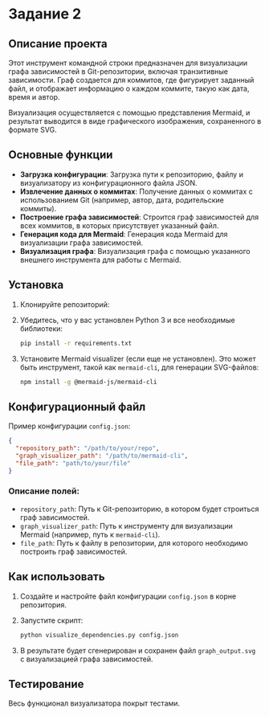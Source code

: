 # Задание 2

## Описание проекта

Этот инструмент командной строки предназначен для визуализации графа зависимостей в Git-репозитории, включая транзитивные зависимости. Граф создается для коммитов, где фигурирует заданный файл, и отображает информацию о каждом коммите, такую как дата, время и автор.

Визуализация осуществляется с помощью представления Mermaid, и результат выводится в виде графического изображения, сохраненного в формате SVG.

## Основные функции

- **Загрузка конфигурации**: Загрузка пути к репозиторию, файлу и визуализатору из конфигурационного файла JSON.
- **Извлечение данных о коммитах**: Получение данных о коммитах с использованием Git (например, автор, дата, родительские коммиты).
- **Построение графа зависимостей**: Строится граф зависимостей для всех коммитов, в которых присутствует указанный файл.
- **Генерация кода для Mermaid**: Генерация кода Mermaid для визуализации графа зависимостей.
- **Визуализация графа**: Визуализация графа с помощью указанного внешнего инструмента для работы с Mermaid.

## Установка

1. Клонируйте репозиторий:

2. Убедитесь, что у вас установлен Python 3 и все необходимые библиотеки:
   ```bash
   pip install -r requirements.txt
   ```

3. Установите Mermaid visualizer (если еще не установлен). Это может быть инструмент, такой как `mermaid-cli`, для генерации SVG-файлов:
   ```bash
   npm install -g @mermaid-js/mermaid-cli
   ```

## Конфигурационный файл

Пример конфигурации `config.json`:

```json
{
  "repository_path": "/path/to/your/repo",
  "graph_visualizer_path": "/path/to/mermaid-cli",
  "file_path": "path/to/your/file"
}
```

### Описание полей:

- `repository_path`: Путь к Git-репозиторию, в котором будет строиться граф зависимостей.
- `graph_visualizer_path`: Путь к инструменту для визуализации Mermaid (например, путь к `mermaid-cli`).
- `file_path`: Путь к файлу в репозитории, для которого необходимо построить граф зависимостей.

## Как использовать

1. Создайте и настройте файл конфигурации `config.json` в корне репозитория.
2. Запустите скрипт:

   ```bash
   python visualize_dependencies.py config.json
   ```

3. В результате будет сгенерирован и сохранен файл `graph_output.svg` с визуализацией графа зависимостей.

## Тестирование

Весь функционал визуализатора покрыт тестами.